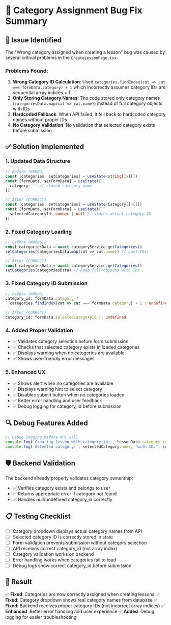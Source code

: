 # 🎯 Category Assignment Bug Fix Summary

## 🐛 **Issue Identified**
The "Wrong category assigned when creating a lesson" bug was caused by several critical problems in the `CreateLessonPage.tsx`:

### **Problems Found:**
1. **Wrong Category ID Calculation**: Used `categories.findIndex(cat => cat === formData.category) + 1` which incorrectly assumes category IDs are sequential array indices + 1
2. **Only Storing Category Names**: The code stored only category names (`categoriesData.map(cat => cat.name)`) instead of full category objects with IDs
3. **Hardcoded Fallback**: When API failed, it fell back to hardcoded category names without proper IDs
4. **No Category Validation**: No validation that selected category exists before submission

## ✅ **Solution Implemented**

### **1. Updated Data Structure**
```typescript
// Before (WRONG)
const [categories, setCategories] = useState<string[]>([])
const [formData, setFormData] = useState({
  category: '' // stored category name
})

// After (CORRECT)
const [categories, setCategories] = useState<Category[]>([])
const [formData, setFormData] = useState({
  selectedCategoryId: number | null // stores actual category ID
})
```

### **2. Fixed Category Loading**
```typescript
// Before (WRONG)
const categoriesData = await categoryService.getCategories()
setCategories(categoriesData.map(cat => cat.name)) // Lost IDs!

// After (CORRECT)
const categoriesData = await categoryService.getCategories()
setCategories(categoriesData) // Keep full objects with IDs
```

### **3. Fixed Category ID Submission**
```typescript
// Before (WRONG)
category_id: formData.category ? 
  categories.findIndex(cat => cat === formData.category) + 1 : undefined

// After (CORRECT)
category_id: formData.selectedCategoryId || undefined
```

### **4. Added Proper Validation**
- ✅ Validates category selection before form submission
- ✅ Checks that selected category exists in loaded categories
- ✅ Displays warning when no categories are available
- ✅ Shows user-friendly error messages

### **5. Enhanced UX**
- ✅ Shows alert when no categories are available
- ✅ Displays warning hint to select category
- ✅ Disables submit button when no categories loaded
- ✅ Better error handling and user feedback
- ✅ Debug logging for category_id before submission

## 🔍 **Debug Features Added**
```typescript
// Debug logging before API call
console.log('Creating lesson with category_id:', lessonData.category_id)
console.log('Selected category:', selectedCategory.name, 'with ID:', selectedCategory.id)
```

## 🛡️ **Backend Validation**
The backend already properly validates category ownership:
- ✅ Verifies category exists and belongs to user
- ✅ Returns appropriate error if category not found
- ✅ Handles null/undefined category_id correctly

## 📋 **Testing Checklist**
- [ ] Category dropdown displays actual category names from API
- [ ] Selected category ID is correctly stored in state
- [ ] Form validation prevents submission without category selection  
- [ ] API receives correct category_id (not array index)
- [ ] Category validation works on backend
- [ ] Error handling works when categories fail to load
- [ ] Debug logs show correct category_id before submission

## 🚀 **Result**
✅ **Fixed**: Categories are now correctly assigned when creating lessons
✅ **Fixed**: Category dropdown shows real category names from database
✅ **Fixed**: Backend receives proper category IDs (not incorrect array indices)
✅ **Enhanced**: Better error handling and user experience
✅ **Added**: Debug logging for easier troubleshooting 